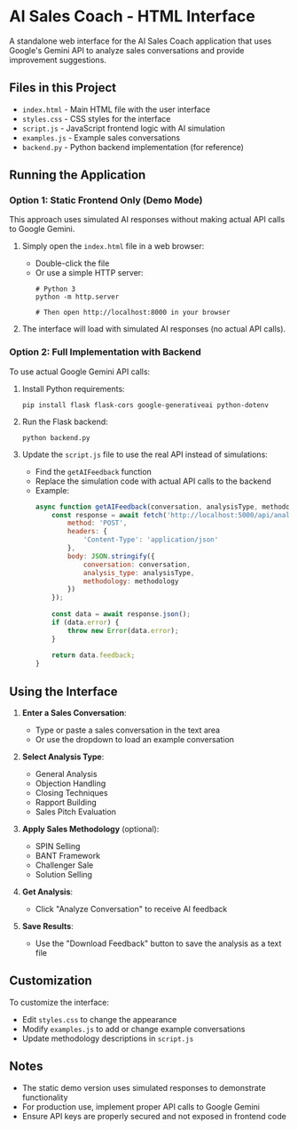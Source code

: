 # AI Sales Coach - HTML Interface

A standalone web interface for the AI Sales Coach application that uses Google's Gemini API to analyze sales conversations and provide improvement suggestions.

## Files in this Project

- `index.html` - Main HTML file with the user interface
- `styles.css` - CSS styles for the interface
- `script.js` - JavaScript frontend logic with AI simulation
- `examples.js` - Example sales conversations
- `backend.py` - Python backend implementation (for reference)

## Running the Application

### Option 1: Static Frontend Only (Demo Mode)

This approach uses simulated AI responses without making actual API calls to Google Gemini.

1. Simply open the `index.html` file in a web browser:
   - Double-click the file
   - Or use a simple HTTP server:
     ```
     # Python 3
     python -m http.server
     
     # Then open http://localhost:8000 in your browser
     ```

2. The interface will load with simulated AI responses (no actual API calls).

### Option 2: Full Implementation with Backend

To use actual Google Gemini API calls:

1. Install Python requirements:
   ```
   pip install flask flask-cors google-generativeai python-dotenv
   ```

2. Run the Flask backend:
   ```
   python backend.py
   ```

3. Update the `script.js` file to use the real API instead of simulations:
   - Find the `getAIFeedback` function
   - Replace the simulation code with actual API calls to the backend
   - Example:
     ```javascript
     async function getAIFeedback(conversation, analysisType, methodology) {
         const response = await fetch('http://localhost:5000/api/analyze', {
             method: 'POST',
             headers: {
                 'Content-Type': 'application/json'
             },
             body: JSON.stringify({
                 conversation: conversation,
                 analysis_type: analysisType,
                 methodology: methodology
             })
         });
         
         const data = await response.json();
         if (data.error) {
             throw new Error(data.error);
         }
         
         return data.feedback;
     }
     ```

## Using the Interface

1. **Enter a Sales Conversation**:
   - Type or paste a sales conversation in the text area
   - Or use the dropdown to load an example conversation

2. **Select Analysis Type**:
   - General Analysis
   - Objection Handling
   - Closing Techniques
   - Rapport Building
   - Sales Pitch Evaluation

3. **Apply Sales Methodology** (optional):
   - SPIN Selling
   - BANT Framework
   - Challenger Sale
   - Solution Selling

4. **Get Analysis**:
   - Click "Analyze Conversation" to receive AI feedback

5. **Save Results**:
   - Use the "Download Feedback" button to save the analysis as a text file

## Customization

To customize the interface:

- Edit `styles.css` to change the appearance
- Modify `examples.js` to add or change example conversations
- Update methodology descriptions in `script.js`

## Notes

- The static demo version uses simulated responses to demonstrate functionality
- For production use, implement proper API calls to Google Gemini
- Ensure API keys are properly secured and not exposed in frontend code 